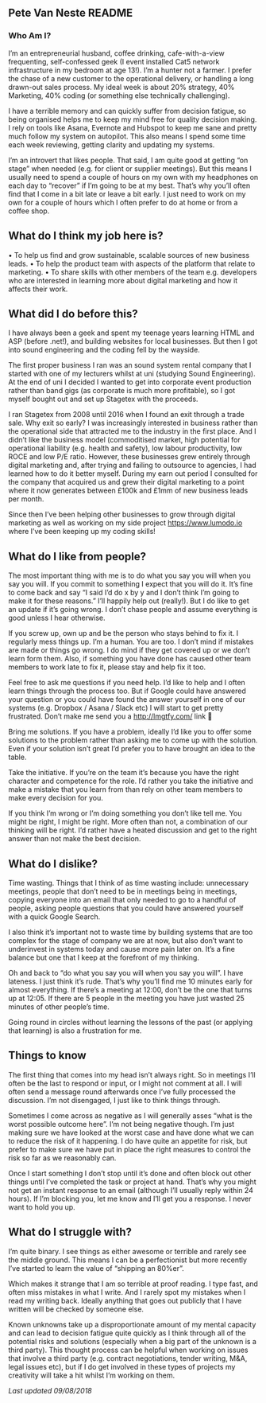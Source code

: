 ## Pete Van Neste README

### Who Am I?

I’m an entrepreneurial husband, coffee drinking, cafe-with-a-view frequenting, self-confessed geek (I event installed Cat5 network infrastructure in my bedroom at age 13!). I’m a hunter not a farmer. I prefer the chase of a new customer to the operational delivery, or handling a long drawn-out sales process. My ideal week is about 20% strategy, 40% Marketing, 40% coding (or something else technically challenging).

I have a terrible memory and can quickly suffer from decision fatigue, so being organised helps me to keep my mind free for quality decision making. I rely on tools like Asana, Evernote and Hubspot to keep me sane and pretty much follow my system on autopilot. This also means I spend some time each week reviewing, getting clarity and updating my systems.

I’m an introvert that likes people. That said, I am quite good at getting “on stage” when needed (e.g. for client or supplier meetings). But this means I usually need to spend a couple of hours on my own with my headphones on each day to “recover” if I’m going to be at my best. That’s why you’ll often find that I come in a bit late or leave a bit early. I just need to work on my own for a couple of hours which I often prefer to do at home or from a coffee shop.

## What do I think my job here is?

•	To help us find and grow sustainable, scalable sources of new business leads.
•	To help the product team with aspects of the platform that relate to marketing. 
•	To share skills with other members of the team e.g. developers who are interested in learning more about digital marketing and how it affects their work.

## What did I do before this?

I have always been a geek and spent my teenage years learning HTML and ASP (before .net!), and building websites for local businesses. But then I got into sound engineering and the coding fell by the wayside.

The first proper business I ran was an sound system rental company that I started with one of my lecturers whilst at uni (studying Sound Engineering). At the end of uni I decided I wanted to get into corporate event production rather than band gigs (as corporate is much more profitable), so I got myself bought out and set up Stagetex with the proceeds. 

I ran Stagetex from 2008 until 2016 when I found an exit through a trade sale. Why exit so early? I was increasingly interested in business rather than the operational side that attracted me to the industry in the first place. And I didn’t like the business model (commoditised market, high potential for operational liability (e.g. health and safety),  low labour productivity, low ROCE and low P/E ratio. However, these businesses grew entirely through digital marketing and, after trying and failing to outsource to agencies, I had learned how to do it better myself. During my earn out period I consulted for the company that acquired us and grew their digital marketing to a point where it now generates between £100k and £1mm of new business leads per month. 

Since then I’ve been helping other businesses to grow through digital marketing as well as working on my side project https://www.lumodo.io where I’ve been keeping up my coding skills! 

## What do I like from people?

The most important thing with me is to do what you say you will when you say you will. If you commit to something I expect that you will do it. It’s fine to come back and say “I said I’d do x by y and I don’t think I’m going to make it for these reasons.” I’ll happily help out (really!). But I do like to get an update if it’s going wrong. I don’t chase people and assume everything is good unless I hear otherwise.

If you screw up, own up and be the person who stays behind to fix it. I regularly mess things up. I’m a human. You are too. I don’t mind if mistakes are made or things go wrong. I do mind if they get covered up or we don’t learn form them. Also, if something you have done has caused other team members to work late to fix it, please stay and help fix it too. 

Feel free to ask me questions if you need help. I’d like to help and I often learn things through the process too. But if Google could have answered your question or you could have found the answer yourself in one of our systems (e.g. Dropbox / Asana / Slack etc) I will start to get pretty frustrated. Don’t make me send you a http://lmgtfy.com/ link 🙂 

Bring me solutions. If you have a problem, ideally I’d like you to offer some solutions to the problem rather than asking me to come up with the solution. Even if your solution isn’t great I’d prefer you to have brought an idea to the table.

Take the initiative. If you’re on the team it’s because you have the right character and competence for the role.  I’d rather you take the initiative and make a mistake that you learn from than rely on other team members to make every decision for you. 

If you think I’m wrong or I’m doing something you don’t like tell me. You might be right, I might be right. More often than not, a combination of our thinking will be right. I’d rather have a heated discussion and get to the right answer than not make the best decision. 

## What do I dislike?

Time wasting. Things that I think of as time wasting include: unnecessary meetings, people that don’t need to be in meetings being in meetings, copying everyone into an email that only needed to go to a handful of people, asking people questions that you could have answered yourself with a quick Google Search.

I also think it’s important not to waste time by building systems that are too complex for the stage of company we are at now, but also don’t want to underinvest in systems today and cause more pain later on. It’s a fine balance but one that I keep at the forefront of my thinking. 

Oh and back to “do what you say you will when you say you will”. I have lateness. I just think it’s rude. That’s why you’ll find me 10 minutes early for almost everything. If there’s a meeting at 12:00, don’t be the one that turns up at 12:05. If there are 5 people in the meeting you have just wasted 25 minutes of other people’s time.

Going round in circles without learning the lessons of the past (or applying that learning) is also a frustration for me.

## Things to know

The first thing that comes into my head isn’t always right. So in meetings I’ll often be the last to respond or input, or I might not comment at all. I will often send a message round afterwards once I’ve fully processed the discussion. I’m not disengaged, I just like to think things through. 

Sometimes I come across as negative as I will generally asses “what is the worst possible outcome here”. I’m not being negative though. I’m just making sure we have looked at the worst case and have done what we can to reduce the risk of it happening. I do have quite an appetite for risk, but prefer to make sure we have put in place the right measures to control the risk so far as we reasonably can.

Once I start something I don’t stop until it’s done and often block out other things until I’ve completed the task or project at hand. That’s why you might not get an instant response to an email (although I’ll usually reply within 24 hours). If I’m blocking you, let me know and I’ll get you a response. I never want to hold you up.

## What do I struggle with?

I’m quite binary. I see things as either awesome or terrible and rarely see the middle ground. This means I can be a perfectionist but more recently I’ve started to learn the value of “shipping an 80%er”.

Which makes it strange that I am so terrible at proof reading. I type fast, and often miss mistakes in what I write. And I rarely spot my mistakes when I read my writing back. Ideally anything that goes out publicly that I have written will be checked by someone else. 

Known unknowns take up a disproportionate amount of my mental capacity and can lead to decision fatigue quite quickly as I think through all of the potential risks and solutions (especially when a big part of the unknown is a third party). This thought process can be helpful when working on issues that involve a third party (e.g. contract negotiations, tender writing, M&A, legal issues etc), but if I do get involved in these types of projects my creativity will take a hit whilst I’m working on them.

*Last updated 09/08/2018*
